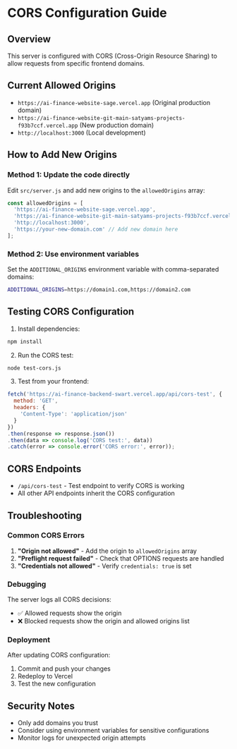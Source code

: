 # CORS Configuration Guide

## Overview
This server is configured with CORS (Cross-Origin Resource Sharing) to allow requests from specific frontend domains.

## Current Allowed Origins
- `https://ai-finance-website-sage.vercel.app` (Original production domain)
- `https://ai-finance-website-git-main-satyams-projects-f93b7ccf.vercel.app` (New production domain)
- `http://localhost:3000` (Local development)

## How to Add New Origins

### Method 1: Update the code directly
Edit `src/server.js` and add new origins to the `allowedOrigins` array:

```javascript
const allowedOrigins = [
  'https://ai-finance-website-sage.vercel.app',
  'https://ai-finance-website-git-main-satyams-projects-f93b7ccf.vercel.app',
  'http://localhost:3000',
  'https://your-new-domain.com' // Add new domain here
];
```

### Method 2: Use environment variables
Set the `ADDITIONAL_ORIGINS` environment variable with comma-separated domains:

```bash
ADDITIONAL_ORIGINS=https://domain1.com,https://domain2.com
```

## Testing CORS Configuration

1. Install dependencies:
```bash
npm install
```

2. Run the CORS test:
```bash
node test-cors.js
```

3. Test from your frontend:
```javascript
fetch('https://ai-finance-backend-swart.vercel.app/api/cors-test', {
  method: 'GET',
  headers: {
    'Content-Type': 'application/json'
  }
})
.then(response => response.json())
.then(data => console.log('CORS test:', data))
.catch(error => console.error('CORS error:', error));
```

## CORS Endpoints

- `/api/cors-test` - Test endpoint to verify CORS is working
- All other API endpoints inherit the CORS configuration

## Troubleshooting

### Common CORS Errors
1. **"Origin not allowed"** - Add the origin to `allowedOrigins` array
2. **"Preflight request failed"** - Check that OPTIONS requests are handled
3. **"Credentials not allowed"** - Verify `credentials: true` is set

### Debugging
The server logs all CORS decisions:
- ✅ Allowed requests show the origin
- ❌ Blocked requests show the origin and allowed origins list

### Deployment
After updating CORS configuration:
1. Commit and push your changes
2. Redeploy to Vercel
3. Test the new configuration

## Security Notes
- Only add domains you trust
- Consider using environment variables for sensitive configurations
- Monitor logs for unexpected origin attempts 